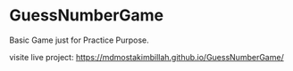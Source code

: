 # GuessNumberGame
Basic Game just for Practice Purpose.

visite live project: https://mdmostakimbillah.github.io/GuessNumberGame/
